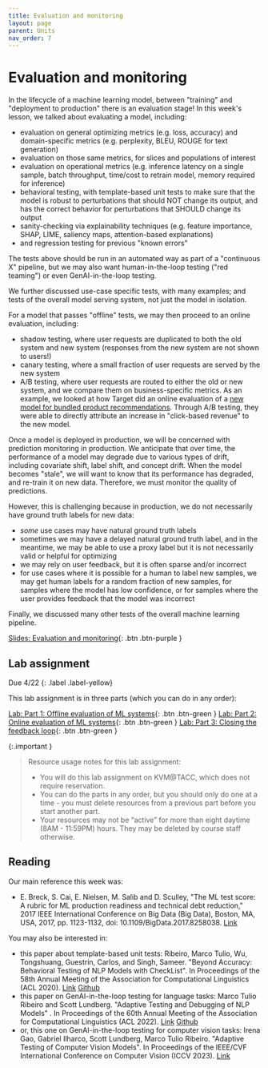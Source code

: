 ```yaml
---
title: Evaluation and monitoring
layout: page
parent: Units
nav_order: 7
---
```


# Evaluation and monitoring

In the lifecycle of a machine learning model, between "training" and "deployment to production" there is an evaluation stage! In this week's lesson, we talked about evaluating a model, including:

* evaluation on general optimizing metrics (e.g. loss, accuracy) and domain-specific metrics (e.g. perplexity, BLEU, ROUGE for text generation)
* evaluation on those same metrics, for slices and populations of interest
* evaluation on operational metrics (e.g. inference latency on a single sample, batch throughput, time/cost to retrain model, memory required for inference)
* behavioral testing, with template-based unit tests to make sure that the model is robust to perturbations that should NOT change its output, and has the correct behavior for perturbations that SHOULD change its output
* sanity-checking via explainability techniques (e.g. feature importance, SHAP, LIME, saliency maps, attention-based explanations)
* and regression testing for previous "known errors"

The tests above should be run in an automated way as part of a "continuous X" pipeline, but we may also want human-in-the-loop testing ("red teaming") or even GenAI-in-the-loop testing.

We further discussed use-case specific tests, with many examples; and tests of the overall model serving system, not just the model in isolation.

For a model that passes "offline" tests, we may then proceed to an online evaluation, including:

* shadow testing, where user requests are duplicated to both the old system and new system (responses from the new system are not shown to users!)
* canary testing, where a small fraction of user requests are served by the new system
* A/B testing, where user requests are routed to either the old or new system, and we compare them on business-specific metrics. As an example, we looked at how Target did an online evaluation of a [new model for bundled product recommendations](https://tech.target.com/blog/bundled-product-recommendations). Through A/B testing, they were able to directly attribute an increase in "click-based revenue" to the new model.

Once a model is deployed in production, we will be concerned with prediction monitoring in production. We anticipate that over time, the performance of a model may degrade due to various types of drift, including covariate shift, label shift, and concept drift. When the model becomes "stale", we will want to know that its performance has degraded, and re-train it on new data. Therefore, we must monitor the quality of predictions.

However, this is challenging because in production, we do not necessarily have ground truth labels for new data:

* *some* use cases may have natural ground truth labels
* sometimes we may have a delayed natural ground truth label, and in the meantime, we may be able to use a proxy label but it is not necessarily valid or helpful for optimizing
* we may rely on user feedback, but it is often sparse and/or incorrect
* for use cases where it is possible for a human to label new samples, we may get human labels for a random fraction of new samples, for samples where the model has low confidence, or for samples where the user provides feedback that the model was incorrect

Finally, we discussed many other tests of the overall machine learning pipeline. 

[Slides: Evaluation and monitoring](https://link.excalidraw.com/p/readonly/ou20L4JKbnqIPG4CiuaO){: .btn .btn-purple }

## Lab assignment

Due 4/22
{: .label .label-yellow}

This lab assignment is in three parts (which you can do in any order):

[Lab: Part 1: Offline evaluation of ML systems](https://teaching-on-testbeds.github.io/eval-offline-chi/){: .btn .btn-green } 
[Lab: Part 2: Online evaluation of ML systems](https://teaching-on-testbeds.github.io/eval-online-chi/){: .btn .btn-green } 
[Lab: Part 3: Closing the feedback loop](https://teaching-on-testbeds.github.io/eval-loop-chi/){: .btn .btn-green }


{:.important }
> Resource usage notes for this lab assignment:
> 
> * You will do this lab assignment on KVM@TACC, which does not require reservation.
> * You can do the parts in any order, but you should only do one at a time - you must delete resources from a previous part before you start another part.
> * Your resources may not be “active” for more than eight daytime (8AM - 11:59PM) hours. They may be deleted by course staff otherwise.



## Reading

Our main reference this week was:

* E. Breck, S. Cai, E. Nielsen, M. Salib and D. Sculley, "The ML test score: A rubric for ML production readiness and technical debt reduction," 2017 IEEE International Conference on Big Data (Big Data), Boston, MA, USA, 2017, pp. 1123-1132, doi: 10.1109/BigData.2017.8258038. [Link](https://research.google/pubs/the-ml-test-score-a-rubric-for-ml-production-readiness-and-technical-debt-reduction/)

You may also be interested in:

* this paper about template-based unit tests: Ribeiro, Marco Tulio, Wu, Tongshuang, Guestrin, Carlos, and Singh, Sameer. "Beyond Accuracy: Behavioral Testing of NLP Models with CheckList". In Proceedings of the 58th Annual Meeting of the Association for Computational Linguistics (ACL 2020). [Link](https://idl.uw.edu/papers/check-list) [Github](https://github.com/marcotcr/checklist)
* this paper on GenAI-in-the-loop testing for language tasks:  Marco Tulio Ribeiro and Scott Lundberg. "Adaptive Testing and Debugging of NLP Models" . In Proceedings of the 60th Annual Meeting of the Association for Computational Linguistics (ACL 2022). [Link](https://aclanthology.org/2022.acl-long.230/) [Github](https://github.com/microsoft/adaptive-testing)
* or, this one on GenAI-in-the-loop testing for computer vision tasks: Irena Gao, Gabriel Ilharco, Scott Lundberg, Marco Tulio Ribeiro. "Adaptive Testing of Computer Vision Models". In Proceedings of the IEEE/CVF International Conference on Computer Vision (ICCV 2023). [Link](https://openaccess.thecvf.com/content/ICCV2023/html/Gao_Adaptive_Testing_of_Computer_Vision_Models_ICCV_2023_paper.html)
